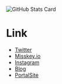 ![GitHub Stats Card](https://github-readme-stats.app.alicey.dev/api?username=Alicey0719&show_icons=true&count_private=true)
<!-- ![Most Used Languages](https://github-readme-stats.vercel.app/api/top-langs/?username=Alicey0719&layout=compact&langs_count=8) -->

# Link
* [Twitter](https://twitter.com/shigure_alicey)
* [Misskey.io](https://misskey.io/@alicey)
* [Instagram](https://www.instagram.com/yoshino_alicey_/)
* [Blog](https://blog.alicey.dev/)
* [PortalSite](https://alicey.dev/)

<!--
**Alicey0719/Alicey0719** is a ✨ _special_ ✨ repository because its `README.md` (this file) appears on your GitHub profile.

Here are some ideas to get you started:

- 🔭 I’m currently working on ...
- 🌱 I’m currently learning ...
- 👯 I’m looking to collaborate on ...
- 🤔 I’m looking for help with ...
- 💬 Ask me about ...
- 📫 How to reach me: ...
- 😄 Pronouns: ...
- ⚡ Fun fact: ...
-->
